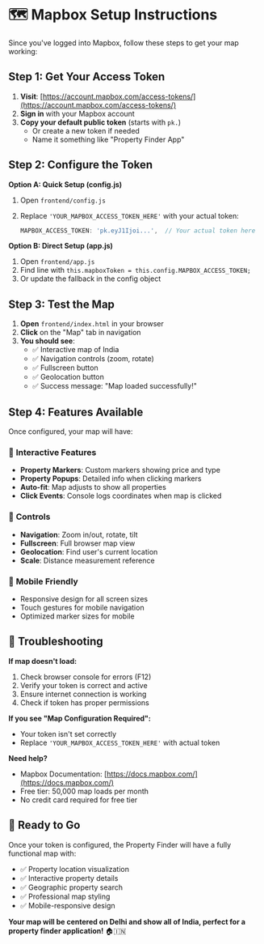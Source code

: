 # 🗺️ Mapbox Setup Instructions

Since you've logged into Mapbox, follow these steps to get your map working:

## Step 1: Get Your Access Token

1. **Visit**: [https://account.mapbox.com/access-tokens/](https://account.mapbox.com/access-tokens/)
2. **Sign in** with your Mapbox account
3. **Copy your default public token** (starts with `pk.`)
   - Or create a new token if needed
   - Name it something like "Property Finder App"

## Step 2: Configure the Token

**Option A: Quick Setup (config.js)**

1. Open `frontend/config.js`
2. Replace `'YOUR_MAPBOX_ACCESS_TOKEN_HERE'` with your actual token:

   ```javascript
   MAPBOX_ACCESS_TOKEN: 'pk.eyJ1Ijoi...',  // Your actual token here
   ```

**Option B: Direct Setup (app.js)**

1. Open `frontend/app.js`
2. Find line with `this.mapboxToken = this.config.MAPBOX_ACCESS_TOKEN;`
3. Or update the fallback in the config object

## Step 3: Test the Map

1. **Open** `frontend/index.html` in your browser
2. **Click** on the "Map" tab in navigation
3. **You should see**:
   - ✅ Interactive map of India
   - ✅ Navigation controls (zoom, rotate)
   - ✅ Fullscreen button
   - ✅ Geolocation button
   - ✅ Success message: "Map loaded successfully!"

## Step 4: Features Available

Once configured, your map will have:

### 🎯 **Interactive Features**

- **Property Markers**: Custom markers showing price and type
- **Property Popups**: Detailed info when clicking markers
- **Auto-fit**: Map adjusts to show all properties
- **Click Events**: Console logs coordinates when map is clicked

### 🔧 **Controls**

- **Navigation**: Zoom in/out, rotate, tilt
- **Fullscreen**: Full browser map view  
- **Geolocation**: Find user's current location
- **Scale**: Distance measurement reference

### 📱 **Mobile Friendly**

- Responsive design for all screen sizes
- Touch gestures for mobile navigation
- Optimized marker sizes for mobile

## 🚨 Troubleshooting

**If map doesn't load:**

1. Check browser console for errors (F12)
2. Verify your token is correct and active
3. Ensure internet connection is working
4. Check if token has proper permissions

**If you see "Map Configuration Required":**

- Your token isn't set correctly
- Replace `'YOUR_MAPBOX_ACCESS_TOKEN_HERE'` with actual token

**Need help?**

- Mapbox Documentation: [https://docs.mapbox.com/](https://docs.mapbox.com/)
- Free tier: 50,000 map loads per month
- No credit card required for free tier

## 🎉 Ready to Go

Once your token is configured, the Property Finder will have a fully functional map with:

- ✅ Property location visualization
- ✅ Interactive property details
- ✅ Geographic property search
- ✅ Professional map styling
- ✅ Mobile-responsive design

**Your map will be centered on Delhi and show all of India, perfect for a property finder application!** 🏠🇮🇳
